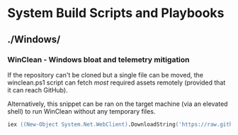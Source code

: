 # System Build Scripts and Playbooks

## ./Windows/

### WinClean - Windows bloat and telemetry mitigation
If the repository can't be cloned but a single file can be moved, the winclean.ps1 script can fetch *most* required assets remotely (provided that it can reach GitHub).

Alternatively, this snippet can be ran on the target machine (via an elevated shell) to run WinClean without any temporary files.
```ps
iex ((New-Object System.Net.WebClient).DownloadString('https://raw.githubusercontent.com/paulpfeister/sysbuild/master/Windows/winclean.ps1'))
```